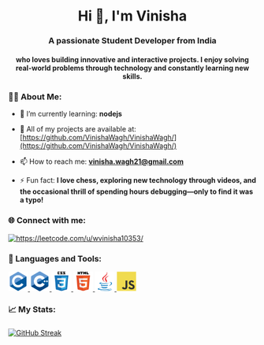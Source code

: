 <h1 align="center">Hi 👋, I'm Vinisha</h1>
<h3 align="center">A passionate Student Developer from India</h3>
<h4 align="center">who loves building innovative and interactive projects. I enjoy solving real-world problems through technology and constantly learning new skills.</h4>

<h3 align="left">👨‍💻 About Me:</h3>

- 🌱 I’m currently learning: <strong>nodejs</strong>

- 🔭 All of my projects are available at: [https://github.com/VinishaWagh/VinishaWagh/](https://github.com/VinishaWagh/VinishaWagh/)

- 📫 How to reach me: **vinisha.wagh21@gmail.com**

- ⚡ Fun fact: **I love chess, exploring new technology through videos, and the occasional thrill of spending hours debugging—only to find it was a typo!**

<h3 align="left">🌐 Connect with me:</h3>
<p align="left">
<a href="https://www.leetcode.com/https://leetcode.com/u/wvinisha10353/" target="blank"><img align="center" src="https://raw.githubusercontent.com/rahuldkjain/github-profile-readme-generator/master/src/images/icons/Social/leet-code.svg" alt="https://leetcode.com/u/wvinisha10353/" height="30" width="40" /></a>
</p>

<h3 align="left">🚀 Languages and Tools:</h3>
<p align="left"> <a href="https://www.cprogramming.com/" target="_blank" rel="noreferrer"> <img src="https://raw.githubusercontent.com/devicons/devicon/master/icons/c/c-original.svg" alt="c" width="40" height="40"/> </a> <a href="https://www.w3schools.com/cpp/" target="_blank" rel="noreferrer"> <img src="https://raw.githubusercontent.com/devicons/devicon/master/icons/cplusplus/cplusplus-original.svg" alt="cplusplus" width="40" height="40"/> </a> <a href="https://www.w3schools.com/css/" target="_blank" rel="noreferrer"> <img src="https://raw.githubusercontent.com/devicons/devicon/master/icons/css3/css3-original-wordmark.svg" alt="css3" width="40" height="40"/> </a> <a href="https://www.w3.org/html/" target="_blank" rel="noreferrer"> <img src="https://raw.githubusercontent.com/devicons/devicon/master/icons/html5/html5-original-wordmark.svg" alt="html5" width="40" height="40"/> </a> <a href="https://www.java.com" target="_blank" rel="noreferrer"> <img src="https://raw.githubusercontent.com/devicons/devicon/master/icons/java/java-original.svg" alt="java" width="40" height="40"/> </a> <a href="https://developer.mozilla.org/en-US/docs/Web/JavaScript" target="_blank" rel="noreferrer"> <img src="https://raw.githubusercontent.com/devicons/devicon/master/icons/javascript/javascript-original.svg" alt="javascript" width="40" height="40"/> </a> </p>

<h3 align="left">📈 My Stats:</h3>

###

<a href="https://git.io/streak-stats"><img src="https://streak-stats.demolab.com?user=VinishaWagh&theme=dracula&short_numbers=true" alt="GitHub Streak" /></a>

###
